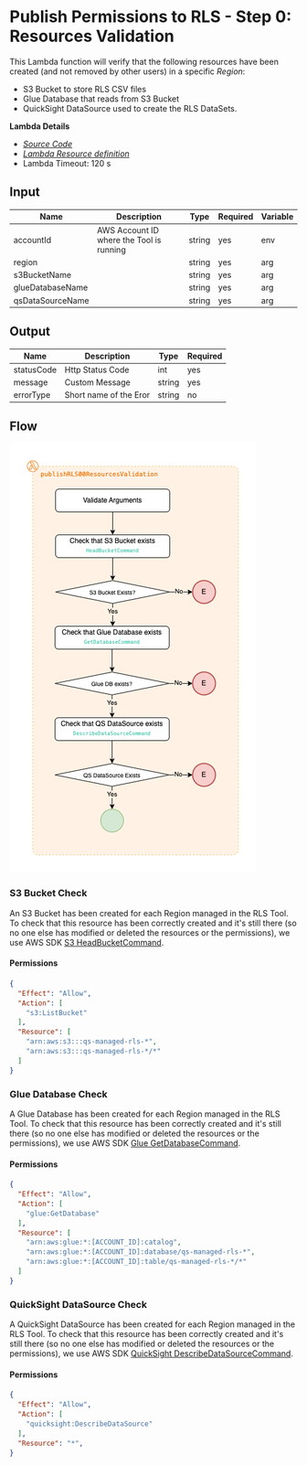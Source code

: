 # Publish Permissions to RLS - Step 0: Resources Validation
This Lambda function will verify that the following resources have been created (and not removed by other users) in a specific _Region_:
* S3 Bucket to store RLS CSV files
* Glue Database that reads from S3 Bucket
* QuickSight DataSource used to create the RLS DataSets.

**Lambda Details**
* [*Source Code*](/amplify/functions/publishRLS00ResourcesValidation/handler.ts)
* [*Lambda Resource definition*](/amplify/data/resource.ts)
* Lambda Timeout: 120 s

## Input
| Name | Description | Type | Required | Variable |
| -------- | ---- | ----------- | ---- | ---- |
| accountId | AWS Account ID where the Tool is running | string | yes | env |
| region | | string | yes | arg |
| s3BucketName | | string | yes | arg |
| glueDatabaseName | | string | yes | arg |
| qsDataSourceName | | string | yes | arg |

## Output 
| Name | Description | Type | Required |
| -------- | ---- | ----------- | ---- |
| statusCode | Http Status Code | int | yes |
| message | Custom Message | string | yes |
| errorType | Short name of the Eror | string | no |

## Flow
![Architecture](/Guide/images/Lambda_publishRLS00ResourcesValidation.png)

### S3 Bucket Check
An S3 Bucket has been created for each Region managed in the RLS Tool. 
To check that this resource has been correctly created and it's still there (so no one else has modified or deleted the resources or the permissions), we use AWS SDK [S3 HeadBucketCommand](https://docs.aws.amazon.com/AWSJavaScriptSDK/v3/latest/client/s3/command/HeadBucketCommand/).

#### Permissions
```json
{
  "Effect": "Allow",
  "Action": [
    "s3:ListBucket"
  ],
  "Resource": [
    "arn:aws:s3:::qs-managed-rls-*",
    "arn:aws:s3:::qs-managed-rls-*/*"
  ]
}
```

### Glue Database Check
A Glue Database has been created for each Region managed in the RLS Tool. 
To check that this resource has been correctly created and it's still there (so no one else has modified or deleted the resources or the permissions), we use AWS SDK [Glue GetDatabaseCommand](https://docs.aws.amazon.com/AWSJavaScriptSDK/v3/latest/client/glue/command/GetDatabaseCommand/).

#### Permissions
```json
{
  "Effect": "Allow",
  "Action": [
    "glue:GetDatabase"
  ],
  "Resource": [
    "arn:aws:glue:*:[ACCOUNT_ID]:catalog",
    "arn:aws:glue:*:[ACCOUNT_ID]:database/qs-managed-rls-*",
    "arn:aws:glue:*:[ACCOUNT_ID]:table/qs-managed-rls-*/*"
  ]
}
```

### QuickSight DataSource Check
A QuickSight DataSource has been created for each Region managed in the RLS Tool. 
To check that this resource has been correctly created and it's still there (so no one else has modified or deleted the resources or the permissions), we use AWS SDK [QuickSight DescribeDataSourceCommand](https://docs.aws.amazon.com/AWSJavaScriptSDK/v3/latest/client/quicksight/command/DescribeDataSourceCommand/).

#### Permissions
```json
{
  "Effect": "Allow",
  "Action": [
    "quicksight:DescribeDataSource"
  ],
  "Resource": "*",
}
```